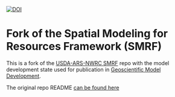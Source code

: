 [![DOI](https://zenodo.org/badge/338362529.svg)](https://zenodo.org/badge/latestdoi/338362529)

# Fork of the Spatial Modeling for Resources Framework (SMRF)

This is a fork of the [USDA-ARS-NWRC SMRF](https://github.com/USDA-ARS-NWRC/smrf)
repo with the model development state used for publication in
[Geoscientific Model Development](https://gmd.copernicus.org/).

The original repo README [can be found here](README_smrf.md)
